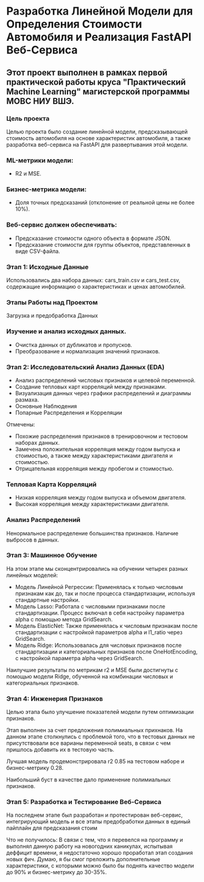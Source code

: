 # Разработка Линейной Модели для Определения Стоимости Автомобиля и Реализация FastAPI Веб-Сервиса #
## Этот проект выполнен в рамках первой практической работы круса "Практический Machine Learning" магистерской программы МОВС НИУ ВШЭ. ##

### Цель проекта ###
Целью проекта было создание линейной модели, предсказывающей стоимость автомобиля на основе характеристик автомобиля, а также разработка веб-сервиса на FastAPI для развертывания этой модели.

### ML-метрики модели: ###

* R2 и MSE.

### Бизнес-метрика модели: 

* Доля точных предсказаний (отклонение от реальной цены не более 10%).

### Веб-сервис должен обеспечивать:

* Предсказание стоимости одного объекта в формате JSON.
* Предсказание стоимости для группы объектов, представленных в виде CSV-файла.

### Этап 1: Исходные Данные
Использовались два набора данных: cars_train.csv и cars_test.csv, содержащие информацию о характеристиках и ценах автомобилей.

### Этапы Работы над Проектом
Загрузка и предобработка Данных

### Изучение и анализ исходных данных.
* Очистка данных от дубликатов и пропусков.
* Преобразование и нормализация значений признаков.


### Этап 2: Исследовательский Анализ Данных (EDA)
 
* Анализ распределений числовых признаков и целевой переменной.
* Создание тепловых карт корреляций между признаками.
* Визуализация данных через графики распределений и диаграммы размаха.
* Основные Наблюдения
* Попарные Распределения и Корреляции

Отмечены:

* Похожие распределения признаков в тренировочном и тестовом наборах данных.
* Замечена положительная корреляция между годом выпуска и стоимостью, а также между характеристиками двигателя и стоимостью.
* Отрицательная корреляция между пробегом и стоимостью.

### Тепловая Карта Корреляций

* Низкая корреляция между годом выпуска и объемом двигателя.
* Высокая корреляция между характеристиками двигателя.

### Анализ Распределений

Ненормальное распределение большинства признаков.
Наличие выбросов в данных.


### Этап 3: Машинное Обучение

На этом этапе мы сконцентрировались на обучении четырех разных линейных моделей:

* Модель Линейной Регрессии: Применялась к только числовым признакам как до, так и после процесса стандартизации, используя стандартные настройки.
* Модель Lasso: Работала с числовыми признаками после стандартизации. Процесс включал в себя настройку параметра alpha с помощью метода GridSearch.
* Модель ElasticNet: Также применялась к числовым признакам после стандартизации с настройкой параметров alpha и l1_ratio через GridSearch.
* Модель Ridge: Использовалась для числовых признаков после стандартизации и категориальных признаков после OneHotEncoding, с настройкой параметра alpha через GridSearch.

Наилучшие результаты по метрикам r2 и MSE были достигнуты с помощью модели Ridge, обученной на комбинации числовых и категориальных признаков.

### Этап 4: Инженерия Признаков
Целью этапа было улучшение показателей модели путем оптимизации признаков. 

Этап выполнен за счет предложения полимиальных прихнаков. 
На данном этапе столкнулись с проблемой того, что в тестовых данных не присутствовали все варианы переменной seats, в связи с чем пришлось добавить их в тестовую часть.

Лучшая модель продемонстрировала r2 0.85 на тестовом наборе и бизнес-метрику 0.28.

Наибольший буст в качестве дало применение полимиальных признаков.

### Этап 5: Разработка и Тестирование Веб-Сервиса
На последнем этапе был разработан и протестирован веб-сервис, интегрирующий модель и все этапы предобработки данных в единый пайплайн для предсказания стоим

Что не получилось:
В связи с тем, что я перевелся на программу и выполнял данную работу на новогодних каникулах, испытывая деффицит времени, я недостаточно хорошо проработал этап создания новых фич. Думаю, я бы смог преложить дополнительные характеристики, с которыми можно было бы поднять качество модели до 90% и бизнес-метрику до 30-35%.
